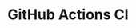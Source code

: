 # GitHub Actions CI






































































































































































































































































































































































































































































































































































































































































































































































































































































































































































































































































































































































































































































































































































































































































































































































































































































































































































































































































































































































































































































































































































































































































































































































































































































































































































































































































































































































































































































































































































































































































































































































































































































































































































































































































































































































































































































































































































